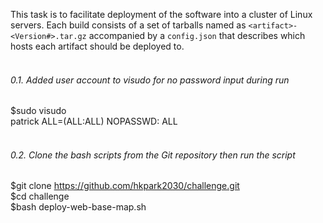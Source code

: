 This task is to facilitate deployment of the software into a cluster of Linux
servers. Each build consists of a set of tarballs named as `<artifact>-<Version#>.tar.gz`
accompanied by a `config.json` that describes which hosts each artifact should be 
deployed to. <br /><br />

###### 0.1. Added user account to visudo for no password input during run
$sudo visudo <br />
patrick ALL=(ALL:ALL) NOPASSWD: ALL <br /><br />

###### 0.2. Clone the bash scripts from the Git repository then run the script
$git clone https://github.com/hkpark2030/challenge.git <br />
$cd challenge <br />
$bash deploy-web-base-map.sh
